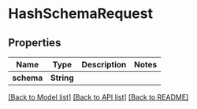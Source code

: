 # HashSchemaRequest

## Properties

Name | Type | Description | Notes
------------ | ------------- | ------------- | -------------
**schema** | **String** |  | 

[[Back to Model list]](../README.md#documentation-for-models) [[Back to API list]](../README.md#documentation-for-api-endpoints) [[Back to README]](../README.md)


